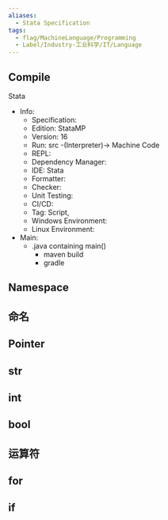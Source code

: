 ```yaml
---
aliases:
  - Stata Specification
tags:
  - flag/MachineLanguage/Programming
  - Label/Industry-工业科学/IT/Language
---
```


## Compile

Stata

- Info:
    * Specification: 
    * Edition: StataMP
    * Version: 16
    * Run: src -(Interpreter)-> Machine Code
    * REPL: 
    * Dependency Manager: 
    * IDE: Stata
    * Formatter: 
    * Checker: 
    * Unit Testing: 
    * CI/CD: 
    * Tag: Script, 
    * Windows Environment: 
    * Linux Environment: 
- Main:
    * .java containing main()
        * maven build
        * gradle


## Namespace

## 命名

## Pointer

## str

## int

## bool

## 运算符

## for


## if

